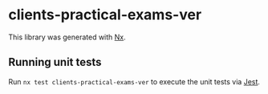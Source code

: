 # clients-practical-exams-ver

This library was generated with [Nx](https://nx.dev).

## Running unit tests

Run `nx test clients-practical-exams-ver` to execute the unit tests via [Jest](https://jestjs.io).
